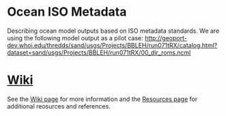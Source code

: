 # Ocean ISO Metadata
Describing ocean model outputs  based on ISO metadata standards. We are using the following model output as a pilot case:
http://geoport-dev.whoi.edu/thredds/sand/usgs/Projects/BBLEH/run071tRX/catalog.html?dataset=sand/usgs/Projects/BBLEH/run071tRX/00_dir_roms.ncml

[Wiki](https://github.com/zdefne-usgs/ocean-iso-metadata/wiki/Home)
===
See the [Wiki page](https://github.com/zdefne-usgs/ocean-iso-metadata/wiki/Home) for more information and the [Resources page](https://github.com/zdefne-usgs/ocean-iso-metadata/wiki/Resources) for additional reosurces and references.
